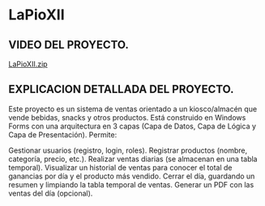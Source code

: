 # LaPioXII

## VIDEO DEL PROYECTO.
[LaPioXII.zip](https://github.com/user-attachments/files/19239139/LaPioXII.zip)



## EXPLICACION DETALLADA DEL PROYECTO.

Este proyecto es un sistema de ventas orientado a un kiosco/almacén que vende bebidas, snacks y otros productos. Está construido en Windows Forms con una arquitectura en 3 capas (Capa de Datos, Capa de Lógica y Capa de Presentación). Permite:

Gestionar usuarios (registro, login, roles).
Registrar productos (nombre, categoría, precio, etc.).
Realizar ventas diarias (se almacenan en una tabla temporal).
Visualizar un historial de ventas para conocer el total de ganancias por día y el producto más vendido.
Cerrar el día, guardando un resumen y limpiando la tabla temporal de ventas.
Generar un PDF con las ventas del día (opcional).



